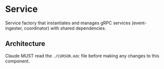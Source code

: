 # Service

Service factory that instantiates and manages gRPC services (event-ingester, coordinator) with shared dependencies.

## Architecture  
Claude MUST read the `./CURSOR.mdc` file before making any changes to this component.